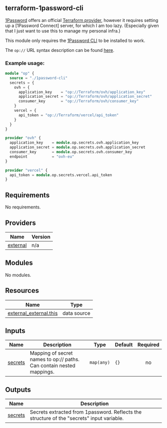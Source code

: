 ## terraform-1password-cli

[1Password](https://1password.com) offers an official [Terraform
provider](https://registry.terraform.io/providers/1Password/onepassword/latest),
however it requires setting up a [1Password Connect] server, for which I am too
lazy. (Especially given that I just want to use this to manage my personal
infra.)

This module only requires the [1Password
CLI](https://1password.com/downloads/command-line/) to be installed to work.

The `op://` URL syntax description can be found [here](https://developer.1password.com/docs/cli/reference/commands/read/).

### Example usage:

```terraform
module "op" {
  source = "./1password-cli"
  secrets = {
    ovh = {
      application_key    = "op://Terraform/ovh/application_key"
      application_secret = "op://Terraform/ovh/application_secret"
      consumer_key       = "op://Terraform/ovh/consumer_key"
    }
    vercel = {
      api_token = "op://Terraform/vercel/api_token"
    }
  }
}

provider "ovh" {
  application_key    = module.op.secrets.ovh.application_key
  application_secret = module.op.secrets.ovh.application_secret
  consumer_key       = module.op.secrets.ovh.consumer_key
  endpoint           = "ovh-eu"
}

provider "vercel" {
  api_token = module.op.secrets.vercel.api_token
}
```



<!-- BEGIN_TF_DOCS -->
## Requirements

No requirements.

## Providers

| Name | Version |
|------|---------|
| <a name="provider_external"></a> [external](#provider\_external) | n/a |

## Modules

No modules.

## Resources

| Name | Type |
|------|------|
| [external_external.this](https://registry.terraform.io/providers/hashicorp/external/latest/docs/data-sources/external) | data source |

## Inputs

| Name | Description | Type | Default | Required |
|------|-------------|------|---------|:--------:|
| <a name="input_secrets"></a> [secrets](#input\_secrets) | Mapping of secret names to op:// paths. Can contain nested mappings. | `map(any)` | `{}` | no |

## Outputs

| Name | Description |
|------|-------------|
| <a name="output_secrets"></a> [secrets](#output\_secrets) | Secrets extracted from 1password. Reflects the structure of the "secrets" input variable. |
<!-- END_TF_DOCS -->
